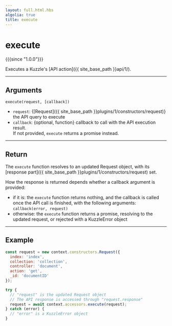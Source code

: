 ```yaml
---
layout: full.html.hbs
algolia: true
title: execute
---
```


# execute

{{{since "1.0.0"}}}

Executes a Kuzzle's [API action]({{ site_base_path }}api/1/).

---

## Arguments

`execute(request, [callback])`

* `request`: {[Request]({{ site_base_path }}plugins/1/constructors/request)} the API query to execute
* `callback`: {optional, function} callback to call with the API execution result.<br/>If not provided, `execute` returns a promise instead.

---

## Return

The `execute` function resolves to an updated Request object, with its [response part]({{ site_base_path }}plugins/1/constructors/request) set.

How the response is returned depends whether a callback argument is provided:

* if it is: the `execute` function returns nothing, and the callback is called once the API call is finished, with the following arguments: `callback(error, request)`
* otherwise: the `execute` function returns a promise, resolving to the updated request, or rejected with a KuzzleError object

---

## Example

```js
const request = new context.constructors.Request({
  index: 'index',
  collection: 'collection',
  controller: 'document',
  action: 'get',
  _id: 'documentID'
});

try {
  // "request" is the updated Request object
  // The API response is accessed through "request.response"
  request = await context.accessors.execute(request);
} catch (error) {
  // "error" is a KuzzleError object
}
```
